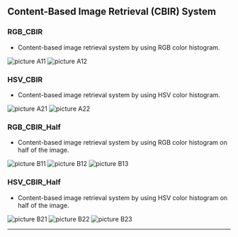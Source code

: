 ## Content-Based Image Retrieval (CBIR) System

### RGB_CBIR
- Content-based image retrieval system by using RGB color histogram.

![picture A11](/CBIR/Pic_a_1_1.jpg)
![picture A12](/CBIR/Pic_a_1_2.jpg)

### HSV_CBIR
- Content-based image retrieval system by using HSV color histogram.

![picture A21](/CBIR/Pic_a_2_1.jpg)
![picture A22](/CBIR/Pic_a_2_2.jpg)

### RGB_CBIR_Half
- Content-based image retrieval system by using RGB color histogram on half of the image.

![picture B11](/CBIR/Pic_b_1_1.jpg)
![picture B12](/CBIR/Pic_b_1_2.jpg)
![picture B13](/CBIR/Pic_b_1_3.jpg)

### HSV_CBIR_Half
- Content-based image retrieval system by using HSV color histogram on half of the image.

![picture B21](/CBIR/Pic_b_2_1.jpg)
![picture B22](/CBIR/Pic_b_2_2.jpg)
![picture B23](/CBIR/Pic_b_2_3.jpg)

---
